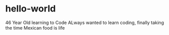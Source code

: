 # hello-world
46 Year Old learning to Code
ALways wanted to learn coding, finally taking the time
Mexican food is life
